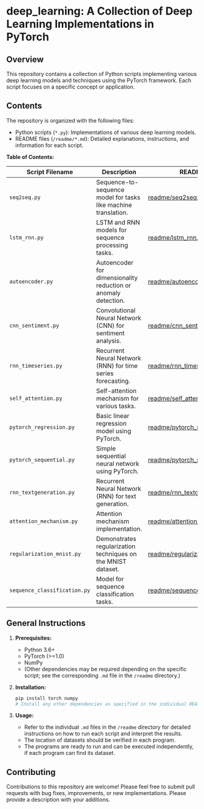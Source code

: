 # deep_learning: A Collection of Deep Learning Implementations in PyTorch

## Overview

This repository contains a collection of Python scripts implementing various deep learning models and techniques using the PyTorch framework. Each script focuses on a specific concept or application.

## Contents

The repository is organized with the following files:

*   Python scripts (`*.py`): Implementations of various deep learning models.
*   README files (`/readme/*.md`): Detailed explanations, instructions, and information for each script.

**Table of Contents:**

| Script Filename       | Description                                                              | README Link                                            |
| --------------------- | ------------------------------------------------------------------------ | ------------------------------------------------------ |
| `seq2seq.py`          | Sequence-to-sequence model for tasks like machine translation.           | [readme/seq2seq.md](readme/seq2seq.md)                |
| `lstm_rnn.py`         | LSTM and RNN models for sequence processing tasks.                       | [readme/lstm_rnn.md](readme/lstm_rnn.md)               |
| `autoencoder.py`      | Autoencoder for dimensionality reduction or anomaly detection.              | [readme/autoencoder.md](readme/autoencoder.md)         |
| `cnn_sentiment.py`    | Convolutional Neural Network (CNN) for sentiment analysis.                 | [readme/cnn_sentiment.md](readme/cnn_sentiment.md)     |
| `rnn_timeseries.py`   | Recurrent Neural Network (RNN) for time series forecasting.               | [readme/rnn_timeseries.md](readme/rnn_timeseries.md)   |
| `self_attention.py`   | Self-attention mechanism for various tasks.                                | [readme/self_attention.md](readme/self_attention.md)   |
| `pytorch_regression.py`| Basic linear regression model using PyTorch.                              | [readme/pytorch_regression.md](readme/pytorch_regression.md) |
| `pytorch_sequential.py`| Simple sequential neural network using PyTorch.                           | [readme/pytorch_sequential.md](readme/pytorch_sequential.md) |
| `rnn_textgeneration.py`| Recurrent Neural Network (RNN) for text generation.                     | [readme/rnn_textgeneration.md](readme/rnn_textgeneration.md) |
| `attention_mechanism.py`| Attention mechanism implementation.   | [readme/attention_mechanism.md](readme/attention_mechanism.md)   |
| `regularization_mnist.py` | Demonstrates regularization techniques on the MNIST dataset.         | [readme/regularization_mnist.md](readme/regularization_mnist.md) |
| `sequence_classification.py`| Model for sequence classification tasks. | [readme/sequence_classification.md](readme/sequence_classification.md) |

## General Instructions

1.  **Prerequisites:**
    *   Python 3.6+
    *   PyTorch (>=1.0)
    *   NumPy
    *   (Other dependencies may be required depending on the specific script; see the corresponding `.md` file in the `/readme` directory.)

2.  **Installation:**
    ```bash
    pip install torch numpy
    # Install any other dependencies as specified in the individual README files.
    ```

3.  **Usage:**
    *   Refer to the individual `.md` files in the `/readme` directory for detailed instructions on how to run each script and interpret the results.
    * The location of datasets should be verified in each program.
    * The programs are ready to run and can be executed independently, if each program can find its dataset.

## Contributing

Contributions to this repository are welcome! Please feel free to submit pull requests with bug fixes, improvements, or new implementations. Please provide a description with your additions.
